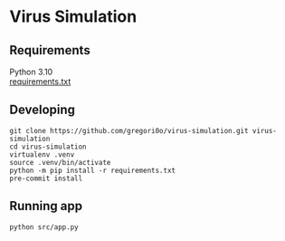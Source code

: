 # Virus Simulation

## Requirements

Python 3.10  
[requirements.txt](requirements.txt)

## Developing

```shell
git clone https://github.com/gregori0o/virus-simulation.git virus-simulation
cd virus-simulation
virtualenv .venv
source .venv/bin/activate
python -m pip install -r requirements.txt
pre-commit install
```

## Running app

```shell
python src/app.py
```
